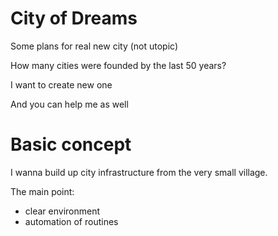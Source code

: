 # City of Dreams
Some plans for real new city (not utopic)

How many cities were founded by the last 50 years?

I want to create new one

And you can help me as well

# Basic concept
I wanna build up city infrastructure from the very small village.

The main point:
- clear environment
- automation of routines
